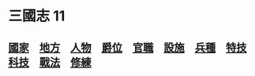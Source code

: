 # 三國志 11
## [國家](https://reganlu007.github.io/三國志11國家列表)　[地方](https://reganlu007.github.io/三國志11地方列表)　[人物](https://reganlu007.github.io/三國志11人物列表)　[爵位](https://reganlu007.github.io/三國志11爵位列表)　[官職](https://reganlu007.github.io/三國志11官職列表)　[設施](https://reganlu007.github.io/三國志11設施列表)　[兵種](https://reganlu007.github.io/三國志11兵種列表)　[特技](https://reganlu007.github.io/三國志11特技列表)　[科技](https://reganlu007.github.io/三國志11科技列表)　[戰法](https://reganlu007.github.io/三國志11戰法列表)　[修練](https://reganlu007.github.io/三國志11修練列表)
